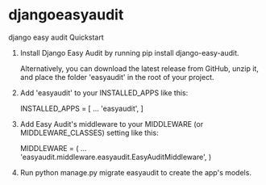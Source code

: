 # djangoeasyaudit
django easy audit 
Quickstart
1. Install Django Easy Audit by running pip install django-easy-audit.

    Alternatively, you can download the latest release from GitHub, unzip it, and place the folder 'easyaudit' in the root of your project.

2. Add 'easyaudit' to your INSTALLED_APPS like this:

    INSTALLED_APPS = [
    ...
    'easyaudit',
]
3. Add Easy Audit's middleware to your MIDDLEWARE (or MIDDLEWARE_CLASSES) setting like this:

    MIDDLEWARE = (
    ...
    'easyaudit.middleware.easyaudit.EasyAuditMiddleware',
)
4. Run python manage.py migrate easyaudit to create the app's models.
